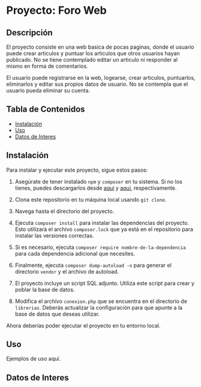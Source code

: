 # Proyecto: Foro Web

## Descripción

El proyecto consiste en una web basica de pocas paginas, donde el usuario puede crear articulos y puntuar los articulos que otros usuarios hayan publicado.
No se tiene contemplado editar un articulo ni responder al mismo en forma de comentarios.

El usuario puede registrarse en la web, logearse, crear articulos, puntuarlos, eliminarlos y editar sus propios datos de usuario.
No se contempla que el usuario pueda eliminar su cuenta.

## Tabla de Contenidos

- [Instalación](#instalación)
- [Uso](#uso)
- [Datos de Interes](#datos-de-interes)

## Instalación

Para instalar y ejecutar este proyecto, sigue estos pasos:

1. Asegúrate de tener instalado `npm` y `composer` en tu sistema. Si no los tienes, puedes descargarlos desde [aquí](https://www.npmjs.com/get-npm) y [aquí](https://getcomposer.org/download/), respectivamente.

2. Clona este repositorio en tu máquina local usando `git clone`.

3. Navega hasta el directorio del proyecto.

4. Ejecuta `composer install` para instalar las dependencias del proyecto. Esto utilizará el archivo `composer.lock` que ya está en el repositorio para instalar las versiones correctas.

5. Si es necesario, ejecuta `composer require nombre-de-la-dependencia` para cada dependencia adicional que necesites.

6. Finalmente, ejecuta `composer dump-autoload -o` para generar el directorio `vendor` y el archivo de autoload.

7. El proyecto incluye un script SQL adjunto. Utiliza este script para crear y poblar la base de datos.

8. Modifica el archivo `conexion.php` que se encuentra en el directorio de `librerias`. Deberás actualizar la configuración para que apunte a la base de datos que deseas utilizar.

Ahora deberías poder ejecutar el proyecto en tu entorno local.

## Uso

Ejemplos de uso aquí.

## Datos de Interes
